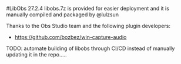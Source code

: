 #LibObs 27.2.4
libobs.7z is provided for easier deployment and it is manually compiled and packaged by @lulzsun

Thanks to the Obs Studio team and the following plugin developers:
- https://github.com/bozbez/win-capture-audio

TODO: automate building of libobs through CI/CD instead of manually updating it in the repo.....